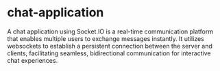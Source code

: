 # chat-application
A chat application using Socket.IO is a real-time communication platform that enables multiple users to exchange messages instantly. It utilizes websockets to establish a persistent connection between the server and clients, facilitating seamless, bidirectional communication for interactive chat experiences.
